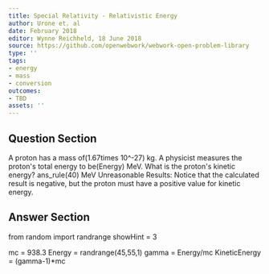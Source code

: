 ```yaml
---
title: Special Relativity - Relativistic Energy
author: Urone et. al
date: February 2018
editor: Wynne Reichheld, 18 June 2018
source: https://github.com/openwebwork/webwork-open-problem-library
type: ''
tags:
- energy
- mass
- conversion
outcomes:
- TBD
assets: ''
---
```


## Question Section 

A proton has a mass of(1.67times 10^-27) kg. A physicist measures the proton's total energy to be(Energy) MeV. 
What is the proton's kinetic energy? 
ans_rule(40) MeV
Unreasonable Results: Notice that the calculated result is negative, but the proton must have a positive value for kinetic energy.


## Answer Section

from random import randrange
showHint = 3

mc = 938.3
Energy = randrange(45,55,1)
gamma = Energy/mc
KineticEnergy = (gamma-1)*mc